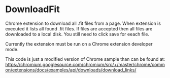 # DownloadFit

Chrome extension to download all .fit files from a page. When extension is executed it lists all found .fit files. If files are accepted then all files are downloaded to a local disk. You still need to click save for eeach file.

Currently the extension must be run on a Chrome extension developer mode.

This code is just a modified version of Chrome sample than can be found at:
https://chromium.googlesource.com/chromium/src/+/master/chrome/common/extensions/docs/examples/api/downloads/download_links/
